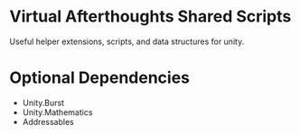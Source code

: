 # Virtual Afterthoughts Shared Scripts
Useful helper extensions, scripts, and data structures for unity.

# Optional Dependencies
- Unity.Burst
- Unity.Mathematics
- Addressables